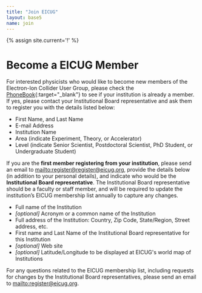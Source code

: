 ```yaml
---
title: "Join EICUG"
layout: base5
name: join
---
```

{% assign site.current='!' %}

# Become a EICUG Member

For interested physicists who would like to become new members of the Electron-Ion Collider User Group,
please check the
[PhoneBook](https://phonebook.sdcc.bnl.gov/eic/client/){:target="_blank"}
to see if your institution is already a member. If yes, please contact your Institutional Board
representative and ask them to register you with the details listed below:

* First Name, and Last Name
* E-mail Address
* Institution Name
* Area (indicate Experiment, Theory, or Accelerator)
* Level (indicate Senior Scientist, Postdoctoral Scientist, PhD Student, or Undergraduate Student)

If you are the **first member registering from your institution**, please send an email
to <mailto:register@register@eicug.org>, provide the details below (in addition to your personal details),
and indicate who would be the **Institutional Board representative**. The Institutional Board representative
should be a faculty or staff member, and will be required to update the institution’s EICUG membership list
annually to capture any changes.

* Full name of the Institution
* *[optional]* Acronym or a common name of the Institution
* Full address of the Institution: Country, Zip Code, State/Region, Street address, etc.
* First name and Last Name of the Institutional Board representative for this Institution
* *[optional]* Web site
* *[optional]* Latitude/Longitude to be displayed at EICUG's world map of Institutions

For any questions related to the EICUG membership list, including requests for changes by the Institutional Board representatives, please send an email to <mailto:register@eicug.org>.